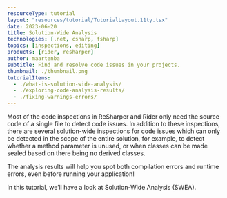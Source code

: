 ```yaml
---
resourceType: tutorial
layout: "resources/tutorial/TutorialLayout.11ty.tsx"
date: 2023-06-20
title: Solution-Wide Analysis
technologies: [.net, csharp, fsharp]
topics: [inspections, editing]
products: [rider, resharper]
author: maartenba
subtitle: Find and resolve code issues in your projects.
thumbnail: ./thumbnail.png
tutorialItems:
  - ./what-is-solution-wide-analysis/
  - ./exploring-code-analysis-results/  
  - ./fixing-warnings-errors/  
---
```


Most of the code inspections in ReSharper and Rider only need the source code of a single file to detect code issues. In addition to these inspections, there are several solution-wide inspections for code issues which can only be detected in the scope of the entire solution, for example, to detect whether a method parameter is unused, or when classes can be made sealed based on there being no derived classes.

The analysis results will help you spot both compilation errors and runtime errors, even before running your application!

In this tutorial, we’ll have a look at Solution-Wide Analysis (SWEA).